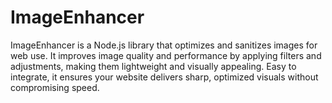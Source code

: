 # ImageEnhancer
ImageEnhancer is a Node.js library that optimizes and sanitizes images for web use. It improves image quality and performance by applying filters and adjustments, making them lightweight and visually appealing. Easy to integrate, it ensures your website delivers sharp, optimized visuals without compromising speed.
